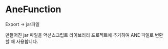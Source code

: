 AneFunction
===========

Export -> jar파일

만들어진 jar 파일을 액션스크립트 라이브러리 프로젝트에 추가하여 ANE 파일로 변환할 때 사용합니다.
